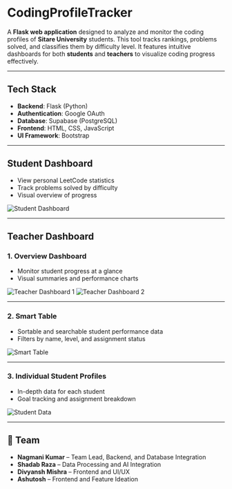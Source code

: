 # CodingProfileTracker

A **Flask web application** designed to analyze and monitor the coding profiles of **Sitare University** students. This tool tracks rankings, problems solved, and classifies them by difficulty level. It features intuitive dashboards for both **students** and **teachers** to visualize coding progress effectively.

---

## Tech Stack

* **Backend**: Flask (Python)
* **Authentication**: Google OAuth
* **Database**: Supabase (PostgreSQL)
* **Frontend**: HTML, CSS, JavaScript
* **UI Framework**: Bootstrap

---

## Student Dashboard

* View personal LeetCode statistics
* Track problems solved by difficulty
* Visual overview of progress

![Student Dashboard](https://github.com/user-attachments/assets/181471c9-22fc-4e25-b0f7-c003c207517a)

---

## Teacher Dashboard

### 1. Overview Dashboard

* Monitor student progress at a glance
* Visual summaries and performance charts

![Teacher Dashboard 1](https://github.com/user-attachments/assets/3da253c9-3b23-4854-871d-8f8422769fb4)
![Teacher Dashboard 2](https://github.com/user-attachments/assets/785d722b-292e-4bf7-bc5f-b0c144a57729)

---

### 2. Smart Table

* Sortable and searchable student performance data
* Filters by name, level, and assignment status

![Smart Table](https://github.com/user-attachments/assets/6b34c649-295e-4985-8083-d602b1be677e)

---

### 3. Individual Student Profiles

* In-depth data for each student
* Goal tracking and assignment breakdown

![Student Data](https://github.com/user-attachments/assets/16d0853a-6cb0-4898-a196-aa6ca6ba2797)

---

## 👥 Team

* **Nagmani Kumar** – Team Lead, Backend, and Database Integration
* **Shadab Raza** – Data Processing and AI Integration
* **Divyansh Mishra** – Frontend and UI/UX
* **Ashutosh** – Frontend and Feature Ideation
